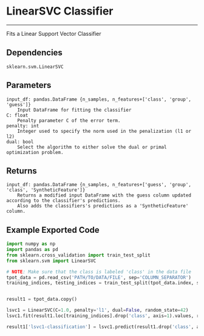 # LinearSVC Classifier
* * *

Fits a Linear Support Vector Classifier

## Dependencies
    sklearn.svm.LinearSVC

Parameters
----------
    input_df: pandas.DataFrame {n_samples, n_features+['class', 'group', 'guess']}
        Input DataFrame for fitting the classifier
    C: float
        Penalty parameter C of the error term.
    penalty: int
        Integer used to specify the norm used in the penalization (l1 or l2)
    dual: bool
        Select the algorithm to either solve the dual or primal optimization problem.

Returns
-------
    input_df: pandas.DataFrame {n_samples, n_features+['guess', 'group', 'class', 'SyntheticFeature']}
        Returns a modified input DataFrame with the guess column updated according to the classifier's predictions.
        Also adds the classifiers's predictions as a 'SyntheticFeature' column.


Example Exported Code
---------------------

```Python
import numpy as np
import pandas as pd
from sklearn.cross_validation import train_test_split
from sklearn.svm import LinearSVC

# NOTE: Make sure that the class is labeled 'class' in the data file
tpot_data = pd.read_csv('PATH/TO/DATA/FILE', sep='COLUMN_SEPARATOR')
training_indices, testing_indices = train_test_split(tpot_data.index, stratify=tpot_data['class'].values, train_size=0.75, test_size=0.25)


result1 = tpot_data.copy()

lsvc1 = LinearSVC(C=1.0, penalty='l1', dual=False, random_state=42)
lsvc1.fit(result1.loc[training_indices].drop('class', axis=1).values, result1.loc[training_indices, 'class'].values)

result1['lsvc1-classification'] = lsvc1.predict(result1.drop('class', axis=1).values)

```
